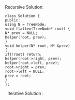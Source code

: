 Recursive Solution:
​
```
class Solution {
public:
using N = TreeNode;
void flatten(TreeNode* root) {
N* prev = NULL;
helper(root, prev);
}
void helper(N* root, N* &prev)
{
if(!root) return;
helper(root->right, prev);
helper(root->left, prev);
root->right = prev;
root->left = NULL;
prev = root;
}
};
```
​
​
Iterative Solution :
​
```
​
```
​